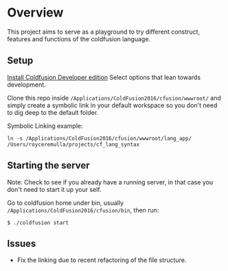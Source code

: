 # Overview

This project aims to serve as a playground to try different construct, features and functions of the coldfusion language.


## Setup 

[Install Coldfusion Developer edition](http://www.adobe.com/sea/products/coldfusion-family.html) Select options that lean towards development.

Clone this repo inside `/Applications/ColdFusion2016/cfusion/wwwroot/` and simply create a symbolic link in your default workspace so you don't need to dig deep to the default folder.

Symbolic Linking example:
```
ln -s /Applications/ColdFusion2016/cfusion/wwwroot/lang_app/ /Users/royceremulla/projects/cf_lang_syntax
```


## Starting the server

Note: Check to see if you already have a running server, in that case you don't need to start it up your self.

Go to coldfusion home under bin, usually `/Applications/ColdFusion2016/cfusion/bin`, then run:
```
$ ./coldfusion start
```




## Issues

- Fix the linking due to recent refactoring of the file structure.